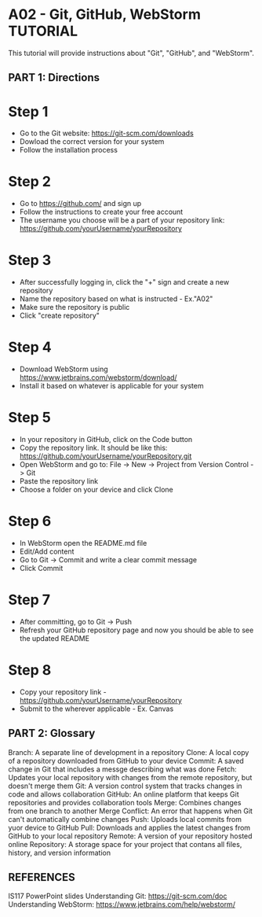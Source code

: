 # A02 - Git, GitHub, WebStorm TUTORIAL
This tutorial will provide instructions about "Git", "GitHub", and "WebStorm".

## PART 1: Directions 
# Step 1
- Go to the Git website: https://git-scm.com/downloads
- Dowload the correct version for your system
- Follow the installation process
# Step 2
- Go to https://github.com/ and sign up
- Follow the instructions to create your free account
- The username you choose will be a part of your repository link: https://github.com/yourUsername/yourRepository
# Step 3
- After successfully logging in, click the "+" sign and create a new repository
- Name the repository based on what is instructed - Ex."A02"
- Make sure the repository is public
- Click "create repository"
# Step 4
- Download WebStorm using https://www.jetbrains.com/webstorm/download/
- Install it based on whatever is applicable for your system
# Step 5
- In your repository in GitHub, click on the Code button
- Copy the repository link. It should be like this: https://github.com/yourUsername/yourRepository.git
- Open WebStorm and go to: File -> New -> Project from Version Control -> Git
- Paste the repository link
- Choose a folder on your device and click Clone
# Step 6
- In WebStorm open the README.md file
- Edit/Add content
- Go to Git -> Commit and write a clear commit message
- Click Commit
# Step 7
- After committing, go to Git -> Push
- Refresh your GitHub repository page and now you should be able to see the updated README
# Step 8
- Copy your repository link - https://github.com/yourUsername/yourRepository
- Submit to the wherever applicable - Ex. Canvas

## PART 2: Glossary
Branch: A separate line of development in a repository
Clone: A local copy of a repository downloaded from GitHub to your device
Commit: A saved change in Git that includes a messge describing what was done
Fetch: Updates your local repository with changes from the remote repository, but doesn't merge them
Git: A version control system that tracks changes in code and allows collaboration
GitHub: An online platform that keeps Git repositories and provides collaboration tools
Merge: Combines changes from one branch to another
Merge Conflict: An error that happens when Git can't automatically combine changes
Push: Uploads local commits from yuor device to GitHub
Pull: Downloads and applies the latest changes from GitHub to your local repository
Remote: A version of your repository hosted online
Repository: A storage space for your project that contans all files, history, and version information

## REFERENCES
IS117 PowerPoint slides
Understanding Git: https://git-scm.com/doc
Understanding WebStorm: https://www.jetbrains.com/help/webstorm/
